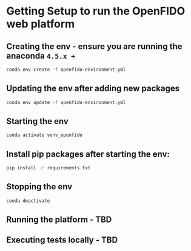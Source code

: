 # Getting Setup to run the OpenFIDO web platform

## Creating the env - ensure you are running the anaconda `4.5.x +`
```bash
conda env create -f openfido-environment.yml
```

## Updating the env after adding new packages
```bash
conda env update -f openfido-environment.yml
```

## Starting the env
```bash
conda activate venv_openfido
```

## Install pip packages after starting the env:
```bash
pip install -r requirements.txt
```

## Stopping the env
```bash
conda deactivate
```

## Running the platform - TBD


## Executing tests locally - TBD

